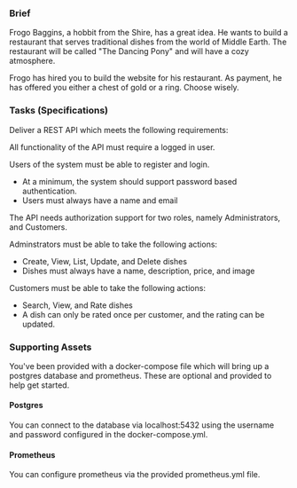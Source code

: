 ### Brief

Frogo Baggins, a hobbit from the Shire, has a great idea. He wants to build a restaurant that serves traditional dishes from the world of Middle Earth. The restaurant will be called "The Dancing Pony" and will have a cozy atmosphere.

Frogo has hired you to build the website for his restaurant. As payment, he has offered you either a chest of gold or a ring. Choose wisely.

### Tasks (Specifications)

Deliver a REST API which meets the following requirements:

All functionality of the API must require a logged in user.

Users of the system must be able to register and login.
- At a minimum, the system should support password based authentication.
- Users must always have a name and email

The API needs authorization support for two roles, namely Administrators, and Customers.

Adminstrators must be able to take the following actions:
- Create, View, List, Update, and Delete dishes
- Dishes must always have a name, description, price, and image

Customers must be able to take the following actions:
- Search, View, and Rate dishes
- A dish can only be rated once per customer, and the rating can be updated.

### Supporting Assets

You've been provided with a docker-compose file which will bring up a postgres database and prometheus. These are optional and provided to help get started.

#### Postgres

You can connect to the database via localhost:5432 using the username and password configured in the docker-compose.yml.

#### Prometheus

You can configure prometheus via the provided prometheus.yml file.
